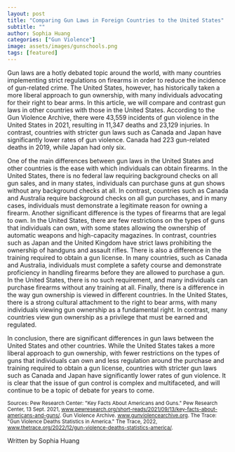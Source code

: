 ```yaml
---
layout: post
title: "Comparing Gun Laws in Foreign Countries to the United States"
subtitle: ""
author: Sophia Huang
categories: ["Gun Violence"]
image: assets/images/gunschools.png
tags: [featured]
---
```


Gun laws are a hotly debated topic around the world, with many countries implementing strict regulations on firearms in order to reduce the incidence of gun-related crime. The United States, however, has historically taken a more liberal approach to gun ownership, with many individuals advocating for their right to bear arms. In this article, we will compare and contrast gun laws in other countries with those in the United States. According to the Gun Violence Archive, there were 43,559 incidents of gun violence in the United States in 2021, resulting in 11,347 deaths and 23,129 injuries. In contrast, countries with stricter gun laws such as Canada and Japan have significantly lower rates of gun violence. Canada had 223 gun-related deaths in 2019, while Japan had only six.

One of the main differences between gun laws in the United States and other countries is the ease with which individuals can obtain firearms. In the United States, there is no federal law requiring background checks on all gun sales, and in many states, individuals can purchase guns at gun shows without any background checks at all. In contrast, countries such as Canada and Australia require background checks on all gun purchases, and in many cases, individuals must demonstrate a legitimate reason for owning a firearm. Another significant difference is the types of firearms that are legal to own. In the United States, there are few restrictions on the types of guns that individuals can own, with some states allowing the ownership of automatic weapons and high-capacity magazines. In contrast, countries such as Japan and the United Kingdom have strict laws prohibiting the ownership of handguns and assault rifles. There is also a difference in the training required to obtain a gun license. In many countries, such as Canada and Australia, individuals must complete a safety course and demonstrate proficiency in handling firearms before they are allowed to purchase a gun. In the United States, there is no such requirement, and many individuals can purchase firearms without any training at all. Finally, there is a difference in the way gun ownership is viewed in different countries. In the United States, there is a strong cultural attachment to the right to bear arms, with many individuals viewing gun ownership as a fundamental right. In contrast, many countries view gun ownership as a privilege that must be earned and regulated.

In conclusion, there are significant differences in gun laws between the United States and other countries. While the United States takes a more liberal approach to gun ownership, with fewer restrictions on the types of guns that individuals can own and less regulation around the purchase and training required to obtain a gun license, countries with stricter gun laws such as Canada and Japan have significantly lower rates of gun violence. It is clear that the issue of gun control is complex and multifaceted, and will continue to be a topic of debate for years to come.

<small> Sources: </small>
<small>Pew Research Center: "Key Facts About Americans and Guns." Pew Research Center, 13 Sept. 2021, www.pewresearch.org/short-reads/2021/09/13/key-facts-about-americans-and-guns/. </small>
<small>Gun Violence Archive. www.gunviolencearchive.org. </small>
<small>The Trace: "Gun Violence Deaths Statistics in America." The Trace, 2022, www.thetrace.org/2022/12/gun-violence-deaths-statistics-america/. </small>


Written by Sophia Huang
